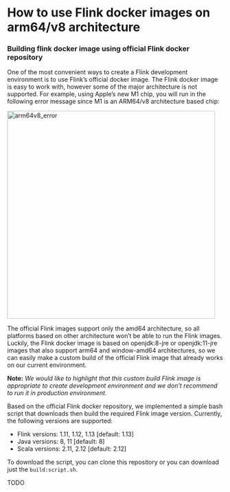 # How to use Flink docker images on arm64/v8 architecture
### Building flink docker image using official Flink docker repository

One of the most convenient ways to create a Flink development environment is to use Flink’s official docker image. The Flink docker image is easy to work with, however some of the major architecture is not supported. For example, using Apple’s new M1 chip, you will run in the following error message since M1 is an ARM64/v8 architecture based chip:

<img width="484" alt="arm64v8_error" src="https://user-images.githubusercontent.com/79912756/130320118-d6720138-2079-44b0-b3df-5cc915a8d47b.png">

The official Flink images support only the amd64 architecture, so all platforms based on other architecture won’t be able to run the Flink images.
Luckily, the Flink docker image is based on openjdk:8-jre or openjdk:11-jre images that also support arm64 and window-amd64 architectures, so we can easily make a custom build of the official Flink image that already works on our current environment.

**Note:** _We would like to highlight that this custom build Flink image is appropriate to create development environment and we don’t recommend to run it in production environment._

Based on the official Flink docker repository, we implemented a simple bash script that downloads then build the required Flink image version.
Currently, the following versions are supported:
- Flink versions: 1.11, 1.12, 1.13 [default: 1.13]
- Java versions: 8, 11 [default: 8]
- Scala versions: 2.11, 2.12 [default: 2.12]

To download the script, you can clone this repository or you can download just the `build:script.sh`.

TODO
